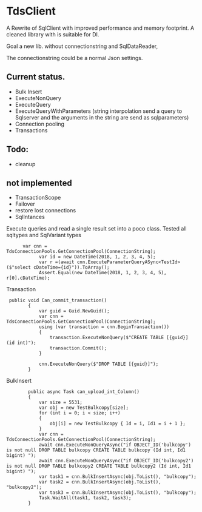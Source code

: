 # TdsClient

A Rewrite of SqlClient with improved performance and memory footprint. A cleaned library with is suitable for DI.

Goal a new lib. without connectionstring and SqlDataReader, 


The connectionstring could be a normal Json settings.

## Current status.
* Bulk Insert
* ExecuteNonQuery
* ExecuteQuery<T>
* ExecuteQueryWithParameters<T> (string interpolation send a query to Sqlserver and the arguments in the string are send as sqlparameters)
* Connection pooling
* Transactions

## Todo:
* cleanup

## not implemented
* TransactionScope
* Failover
* restore lost connections
* SqlIntances 

Execute queries and read a single result set into a poco class. Tested all sqltypes and SqlVariant types


```
      var cnn = TdsConnectionPools.GetConnectionPool(ConnectionString);
            var id = new DateTime(2018, 1, 2, 3, 4, 5);
            var r =(await cnn.ExecuteParameterQueryASync<TestId>($"select cDateTime={id}")).ToArray();
            Assert.Equal(new DateTime(2018, 1, 2, 3, 4, 5), r[0].cDateTime);
```
Transaction

```
 public void Can_commit_transaction()
        {
            var guid = Guid.NewGuid();
            var cnn = TdsConnectionPools.GetConnectionPool(ConnectionString);
            using (var transaction = cnn.BeginTransaction())
            {
                transaction.ExecuteNonQuery($"CREATE TABLE [{guid}] (id int)");
                transaction.Commit();
            }

            cnn.ExecuteNonQuery($"DROP TABLE [{guid}]");
        }
```

BulkInsert
```
        public async Task can_upload_int_Column()
        {
            var size = 5531;
            var obj = new TestBulkcopy[size];
            for (int i = 0; i < size; i++)
            {
                obj[i] = new TestBulkcopy { Id = i, Id1 = i + 1 };
            }
            var cnn = TdsConnectionPools.GetConnectionPool(ConnectionString);
            await cnn.ExecuteNonQueryAsync("if OBJECT_ID('bulkcopy') is not null DROP TABLE bulkcopy CREATE TABLE bulkcopy (Id int, Id1 bigint) ");
            await cnn.ExecuteNonQueryAsync("if OBJECT_ID('bulkcopy2') is not null DROP TABLE bulkcopy2 CREATE TABLE bulkcopy2 (Id int, Id1 bigint) ");
            var task1 = cnn.BulkInsertAsync(obj.ToList(), "bulkcopy");
            var task2 = cnn.BulkInsertAsync(obj.ToList(), "bulkcopy2");
            var task3 = cnn.BulkInsertAsync(obj.ToList(), "bulkcopy");
            Task.WaitAll(task1, task2, task3);
        }
```
